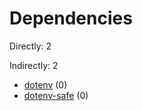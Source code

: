 # Dependencies

Directly: 2

Indirectly: 2

- [dotenv](https://www.npmjs.com/package/dotenv) (0)
- [dotenv-safe](https://www.npmjs.com/package/dotenv-safe) (0)

